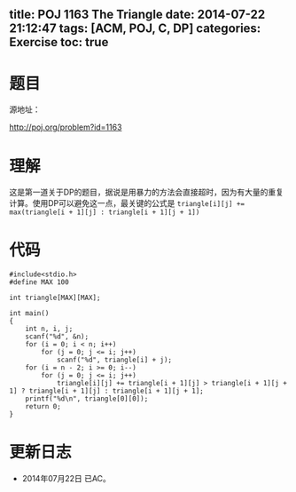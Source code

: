 ﻿title: POJ 1163 The Triangle
date: 2014-07-22 21:12:47
tags: [ACM, POJ, C, DP]
categories: Exercise
toc: true
---
# 题目
源地址：

http://poj.org/problem?id=1163

# 理解
这是第一道关于DP的题目，据说是用暴力的方法会直接超时，因为有大量的重复计算。使用DP可以避免这一点，最关键的公式是
`triangle[i][j] += max(triangle[i + 1][j] : triangle[i + 1][j + 1])`

<!-- more -->

# 代码
```
#include<stdio.h>
#define MAX 100

int triangle[MAX][MAX];

int main()
{
    int n, i, j;
    scanf("%d", &n);
    for (i = 0; i < n; i++)
        for (j = 0; j <= i; j++)
            scanf("%d", triangle[i] + j);
    for (i = n - 2; i >= 0; i--)
        for (j = 0; j <= i; j++)
            triangle[i][j] += triangle[i + 1][j] > triangle[i + 1][j + 1] ? triangle[i + 1][j] : triangle[i + 1][j + 1];
    printf("%d\n", triangle[0][0]);
    return 0;
}
```

# 更新日志
- 2014年07月22日 已AC。